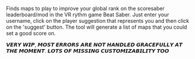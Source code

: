 Finds maps to play to improve your global rank on the scoresaber leaderboard/mod in the VR rythm game Beat Saber.
Just enter your username, click on the player suggestion that represents you and then click on the 'suggest' button. The tool will generate a list of maps that you could set a good score on.

𝙑𝙀𝙍𝙔 𝙒𝙄𝙋, 𝙈𝙊𝙎𝙏 𝙀𝙍𝙍𝙊𝙍𝙎 𝘼𝙍𝙀 𝙉𝙊𝙏 𝙃𝘼𝙉𝘿𝙇𝙀𝘿 𝙂𝙍𝘼𝘾𝙀𝙁𝙐𝙇𝙇𝙔 𝘼𝙏 𝙏𝙃𝙀 𝙈𝙊𝙈𝙀𝙉𝙏. 𝙇𝙊𝙏𝙎 𝙊𝙁 𝙈𝙄𝙎𝙎𝙄𝙉𝙂 𝘾𝙐𝙎𝙏𝙊𝙈𝙄𝙕𝘼𝘽𝙄𝙇𝙄𝙏𝙔 𝙏𝙊𝙊
